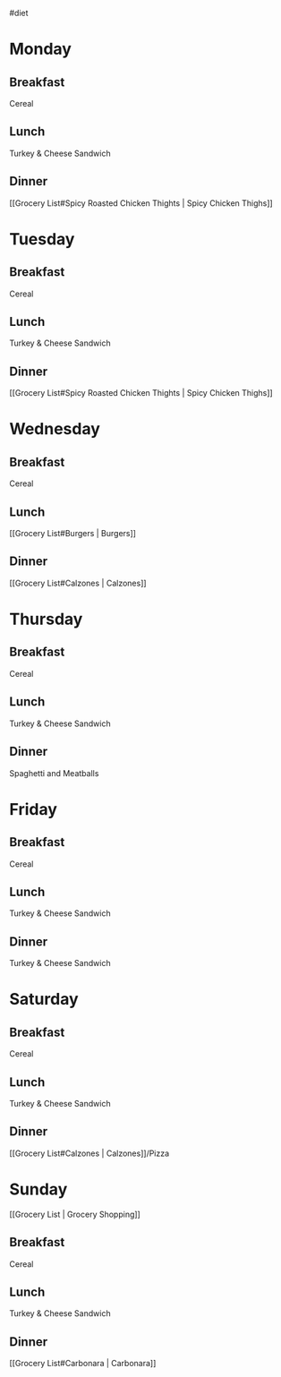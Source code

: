 #diet

# Monday
## Breakfast
Cereal

## Lunch
Turkey & Cheese Sandwich

## Dinner
[[Grocery List#Spicy Roasted Chicken Thights | Spicy Chicken Thighs]]

# Tuesday
## Breakfast
Cereal

## Lunch
Turkey & Cheese Sandwich

## Dinner
[[Grocery List#Spicy Roasted Chicken Thights | Spicy Chicken Thighs]]

# Wednesday
## Breakfast
Cereal

## Lunch
[[Grocery List#Burgers | Burgers]]

## Dinner
[[Grocery List#Calzones | Calzones]]

# Thursday
## Breakfast
Cereal

## Lunch
Turkey & Cheese Sandwich

## Dinner
Spaghetti and Meatballs

# Friday
## Breakfast
Cereal

## Lunch
Turkey & Cheese Sandwich

## Dinner
Turkey & Cheese Sandwich


# Saturday
## Breakfast
Cereal

## Lunch
Turkey & Cheese Sandwich

## Dinner
[[Grocery List#Calzones | Calzones]]/Pizza

# Sunday
[[Grocery List | Grocery Shopping]]
## Breakfast
Cereal

## Lunch
Turkey & Cheese Sandwich

## Dinner
[[Grocery List#Carbonara | Carbonara]]